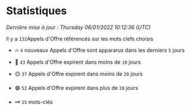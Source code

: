 # Statistiques


_Dernière mise à jour : Thursday 06/01/2022 10:12:36 (UTC)_ 

Il y a `132`Appels d'Offre référencés sur les mots clefs choisis

- 🔥 `4` nouveaux Appels d'Offre sont appararus dans les derniers `5` jours
- 🔴  `43` Appels d'Offre expirent dans moins de `10` jours
- 🟡  `37` Appels d'Offre expirent dans moins de `20` jours
- 🟢  `52` Appels d'Offre expirent dans plus de `20` jours

- 🗝 `15` mots-clés